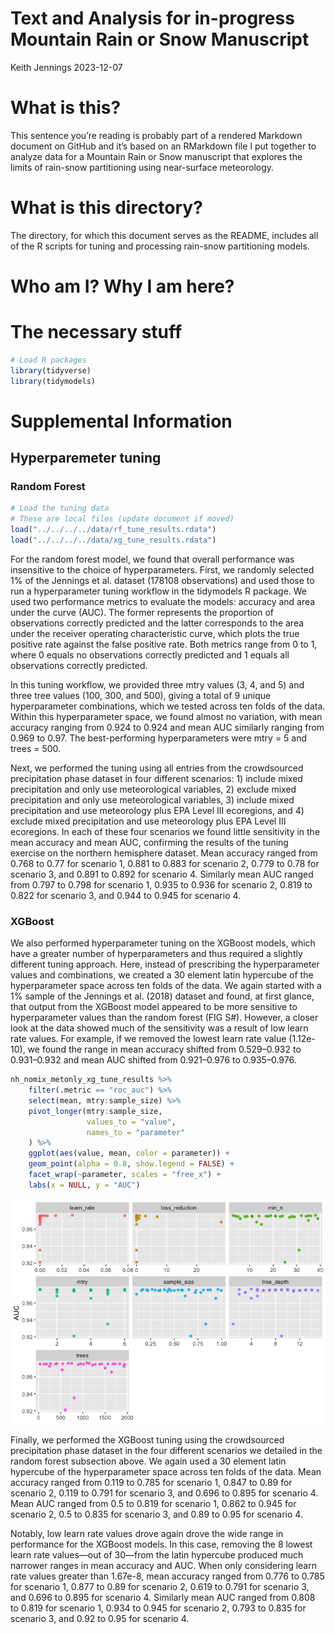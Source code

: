 Text and Analysis for in-progress Mountain Rain or Snow Manuscript
================
Keith Jennings
2023-12-07

# What is this?

This sentence you’re reading is probably part of a rendered Markdown
document on GitHub and it’s based on an RMarkdown file I put together to
analyze data for a Mountain Rain or Snow manuscript that explores the
limits of rain-snow partitioning using near-surface meteorology.

# What is this directory?

The directory, for which this document serves as the README, includes
all of the R scripts for tuning and processing rain-snow partitioning
models.

<DETAIL THE FILES>

# Who am I? Why I am here?

# The necessary stuff

``` r
# Load R packages
library(tidyverse)
library(tidymodels)
```

# Supplemental Information

## Hyperparemeter tuning

### Random Forest

``` r
# Load the tuning data
# These are local files (update document if moved)
load("../../../../data/rf_tune_results.rdata")
load("../../../../data/xg_tune_results.rdata")
```

For the random forest model, we found that overall performance was
insensitive to the choice of hyperparameters. First, we randomly
selected 1% of the Jennings et al. dataset (178108 observations) and
used those to run a hyperparameter tuning workflow in the tidymodels R
package. We used two performance metrics to evaluate the models:
accuracy and area under the curve (AUC). The former represents the
proportion of observations correctly predicted and the latter
corresponds to the area under the receiver operating characteristic
curve, which plots the true positive rate against the false positive
rate. Both metrics range from 0 to 1, where 0 equals no observations
correctly predicted and 1 equals all observations correctly predicted.

In this tuning workflow, we provided three mtry values (3, 4, and 5) and
three tree values (100, 300, and 500), giving a total of 9 unique
hyperparameter combinations, which we tested across ten folds of the
data. Within this hyperparameter space, we found almost no variation,
with mean accuracy ranging from 0.924 to 0.924 and mean AUC similarly
ranging from 0.969 to 0.97. The best-performing hyperparameters were
mtry = 5 and trees = 500.

Next, we performed the tuning using all entries from the crowdsourced
precipitation phase dataset in four different scenarios: 1) include
mixed precipitation and only use meteorological variables, 2) exclude
mixed precipitation and only use meteorological variables, 3) include
mixed precipitation and use meteorology plus EPA Level III ecoregions,
and 4) exclude mixed precipitation and use meteorology plus EPA Level
III ecoregions. In each of these four scenarios we found little
sensitivity in the mean accuracy and mean AUC, confirming the results of
the tuning exercise on the northern hemisphere dataset. Mean accuracy
ranged from 0.768 to 0.77 for scenario 1, 0.881 to 0.883 for scenario 2,
0.779 to 0.78 for scenario 3, and 0.891 to 0.892 for scenario 4.
Similarly mean AUC ranged from 0.797 to 0.798 for scenario 1, 0.935 to
0.936 for scenario 2, 0.819 to 0.822 for scenario 3, and 0.944 to 0.945
for scenario 4.

### XGBoost

We also performed hyperparameter tuning on the XGBoost models, which
have a greater number of hyperparameters and thus required a slightly
different tuning approach. Here, instead of prescribing the
hyperparameter values and combinations, we created a 30 element latin
hypercube of the hyperparameter space across ten folds of the data. We
again started with a 1% sample of the Jennings et al. (2018) dataset and
found, at first glance, that output from the XGBoost model appeared to
be more sensitive to hyperparameter values than the random forest (FIG
S#). However, a closer look at the data showed much of the sensitivity
was a result of low learn rate values. For example, if we removed the
lowest learn rate value (1.12e-10), we found the range in mean accuracy
shifted from 0.529–0.932 to 0.931–0.932 and mean AUC shifted from
0.921–0.976 to 0.935–0.976.

``` r
nh_nomix_metonly_xg_tune_results %>%
    filter(.metric == "roc_auc") %>%
    select(mean, mtry:sample_size) %>%
    pivot_longer(mtry:sample_size,
                 values_to = "value",
                 names_to = "parameter"
    ) %>%
    ggplot(aes(value, mean, color = parameter)) +
    geom_point(alpha = 0.8, show.legend = FALSE) +
    facet_wrap(~parameter, scales = "free_x") +
    labs(x = NULL, y = "AUC")
```

![](README_files/figure-gfm/unnamed-chunk-3-1.png)<!-- -->

Finally, we performed the XGBoost tuning using the crowdsourced
precipitation phase dataset in the four different scenarios we detailed
in the random forest subsection above. We again used a 30 element latin
hypercube of the hyperparameter space across ten folds of the data. Mean
accuracy ranged from 0.119 to 0.785 for scenario 1, 0.847 to 0.89 for
scenario 2, 0.119 to 0.791 for scenario 3, and 0.696 to 0.895 for
scenario 4. Mean AUC ranged from 0.5 to 0.819 for scenario 1, 0.862 to
0.945 for scenario 2, 0.5 to 0.835 for scenario 3, and 0.89 to 0.95 for
scenario 4.

Notably, low learn rate values drove again drove the wide range in
performance for the XGBoost models. In this case, removing the 8 lowest
learn rate values—out of 30—from the latin hypercube produced much
narrower ranges in mean accuracy and AUC. When only considering learn
rate values greater than 1.67e-8, mean accuracy ranged from 0.776 to
0.785 for scenario 1, 0.877 to 0.89 for scenario 2, 0.619 to 0.791 for
scenario 3, and 0.696 to 0.895 for scenario 4. Similarly mean AUC ranged
from 0.808 to 0.819 for scenario 1, 0.934 to 0.945 for scenario 2, 0.793
to 0.835 for scenario 3, and 0.92 to 0.95 for scenario 4.
